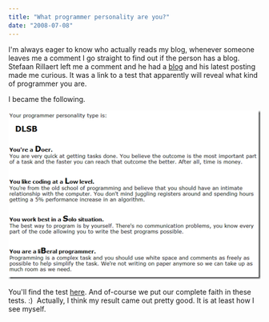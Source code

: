 ```yaml
---
title: "What programmer personality are you?"
date: "2008-07-08"
---
```


I'm always eager to know who actually reads my blog, whenever someone leaves me a comment I go straight to find out if the person has a blog. Stefaan Rillaert left me a comment and he had a [blog](http://stefaan.wordpress.com/) and his latest posting made me curious. It was a link to a test that apparently will reveal what kind of programmer you are.

I became the following.

[![image](images/whatprogrammerpersonalityareyou_f2f1_image_thumb.png "image")](http://localhost:8080/wp-content/2012/07/Whatprogrammerpersonalityareyou_F2F1_image_2.png)

You'll find the test [here](http://www.doolwind.com/index.php?page=11). And of-course we put our complete faith in these tests. :)  Actually, I think my result came out pretty good. It is at least how I see myself.

